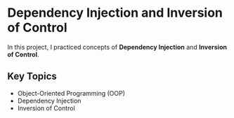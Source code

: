 # Dependency Injection and Inversion of Control

In this project, I practiced concepts of **Dependency Injection** and **Inversion of Control**.

## Key Topics
- Object-Oriented Programming (OOP)  
- Dependency Injection  
- Inversion of Control  
